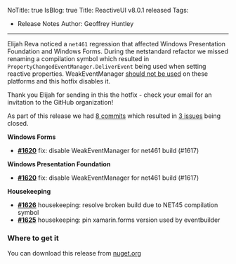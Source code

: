 NoTitle: true
IsBlog: true
Title: ReactiveUI v8.0.1 released
Tags: 
  - Release Notes
Author: Geoffrey Huntley
---

Elijah Reva noticed a `net461` regression that affected Windows Presentation Foundation and Windows Forms. During the netstandard refactor we missed renaming a compilation symbol which resulted in `PropertyChangedEventManager.DeliverEvent` being used when setting reactive properties. WeakEventManager [should not be used](https://github.com/reactiveui/ReactiveUI/issues/661) on these platforms and this hotfix disables it.

Thank you Elijah for sending in this the hotfix - check your email for an invitation to the GitHub organization!

As part of this release we had [8 commits](https://github.com/reactiveui/reactiveui/compare/8.0.0...8.0.1) which resulted in [3 issues](https://github.com/reactiveui/ReactiveUI/issues?milestone=10&state=closed) being closed.



__Windows Forms__

- [__#1620__](https://github.com/reactiveui/ReactiveUI/pull/1620) fix: disable WeakEventManager for net461 build (#1617)

__Windows Presentation Foundation__

- [__#1620__](https://github.com/reactiveui/ReactiveUI/pull/1620) fix: disable WeakEventManager for net461 build (#1617)

__Housekeeping__

- [__#1626__](https://github.com/reactiveui/ReactiveUI/pull/1626) housekeeping: resolve broken build due to NET45 compilation symbol
- [__#1625__](https://github.com/reactiveui/ReactiveUI/pull/1625) housekeeping: pin xamarin.forms version used by eventbuilder

### Where to get it
You can download this release from [nuget.org](https://www.nuget.org/packages/reactiveui/8.0.1)

